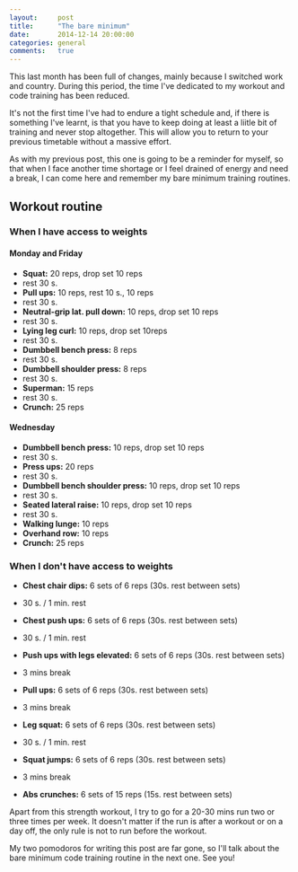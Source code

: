 ```yaml
---
layout:     post
title:      "The bare minimum"
date:       2014-12-14 20:00:00
categories: general
comments:   true
---
```

This last month has been full of changes, mainly because I switched work and country. During this period, the time
I've dedicated to my workout and code training has been reduced.

It's not the first time I've had to endure a tight schedule and, if there is something I've learnt,
is that you have to keep doing at least a liitle bit of training and never stop altogether.
This will allow you to return to your previous timetable without a massive effort.

As with my previous post, this one is going to be a reminder for myself, so that when I face another time shortage
or I feel drained of energy and need a break, I can come here and remember my bare minimum
training routines.

Workout routine
---------------

### When I have access to weights

#### Monday and Friday
* **Squat:** 20 reps, drop set 10 reps
* rest 30 s.
* **Pull ups:** 10 reps, rest 10 s., 10 reps
* rest 30 s.
* **Neutral-grip lat. pull down:** 10 reps, drop set 10 reps
* rest 30 s.
* **Lying leg curl:** 10 reps, drop set 10reps
* rest 30 s.
* **Dumbbell bench press:** 8 reps
* rest 30 s.
* **Dumbbell shoulder press:** 8 reps
* rest 30 s.
* **Superman:** 15 reps
* rest 30 s.
* **Crunch:** 25 reps

#### Wednesday
* **Dumbbell bench press:** 10 reps, drop set 10 reps
* rest 30 s.
* **Press ups:** 20 reps
* rest 30 s.
* **Dumbbell bench shoulder press:** 10 reps, drop set 10 reps
* rest 30 s.
* **Seated lateral raise:** 10 reps, drop set 10 reps
* rest 30 s.
* **Walking lunge:** 10 reps
* **Overhand row:** 10 reps
* **Crunch:** 25 reps

### When I don't have access to weights

* **Chest chair dips:** 6 sets of 6 reps (30s. rest between sets)
* 30 s. / 1 min. rest
* **Chest push ups:** 6 sets of 6 reps (30s. rest between sets)
* 30 s. / 1 min. rest
* **Push ups with legs elevated:** 6 sets of 6 reps (30s. rest between sets)

* 3 mins break

* **Pull ups:** 6 sets of 6 reps (30s. rest between sets)

* 3 mins break

* **Leg squat:** 6 sets of 6 reps (30s. rest between sets)
* 30 s. / 1 min. rest
* **Squat jumps:** 6 sets of 6 reps (30s. rest between sets)

* 3 mins break

* **Abs crunches:** 6 sets of 15 reps (15s. rest between sets)

Apart from this strength workout, I try to go for a 20-30 mins run two or three times per week.
It doesn't matter if the run is after a workout or on a day off,
the only rule is not to run before the workout.

My two pomodoros for writing this post are far gone, so I'll talk about the bare minimum code training routine in
the next one. See you!
